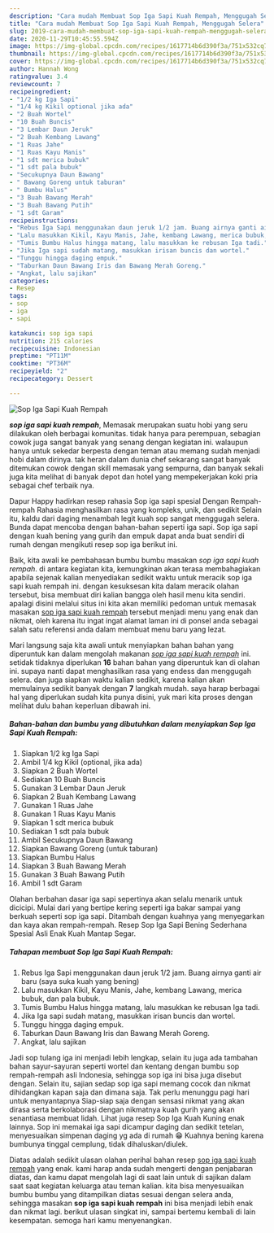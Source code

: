 ```yaml
---
description: "Cara mudah Membuat Sop Iga Sapi Kuah Rempah, Menggugah Selera"
title: "Cara mudah Membuat Sop Iga Sapi Kuah Rempah, Menggugah Selera"
slug: 2019-cara-mudah-membuat-sop-iga-sapi-kuah-rempah-menggugah-selera
date: 2020-11-29T10:45:55.594Z
image: https://img-global.cpcdn.com/recipes/1617714b6d390f3a/751x532cq70/sop-iga-sapi-kuah-rempah-foto-resep-utama.jpg
thumbnail: https://img-global.cpcdn.com/recipes/1617714b6d390f3a/751x532cq70/sop-iga-sapi-kuah-rempah-foto-resep-utama.jpg
cover: https://img-global.cpcdn.com/recipes/1617714b6d390f3a/751x532cq70/sop-iga-sapi-kuah-rempah-foto-resep-utama.jpg
author: Hannah Wong
ratingvalue: 3.4
reviewcount: 7
recipeingredient:
- "1/2 kg Iga Sapi"
- "1/4 kg Kikil optional jika ada"
- "2 Buah Wortel"
- "10 Buah Buncis"
- "3 Lembar Daun Jeruk"
- "2 Buah Kembang Lawang"
- "1 Ruas Jahe"
- "1 Ruas Kayu Manis"
- "1 sdt merica bubuk"
- "1 sdt pala bubuk"
- "Secukupnya Daun Bawang"
- " Bawang Goreng untuk taburan"
- " Bumbu Halus"
- "3 Buah Bawang Merah"
- "3 Buah Bawang Putih"
- "1 sdt Garam"
recipeinstructions:
- "Rebus Iga Sapi menggunakan daun jeruk 1/2 jam. Buang airnya ganti air baru (saya suka kuah yang bening)"
- "Lalu masukkan Kikil, Kayu Manis, Jahe, kembang Lawang, merica bubuk, dan pala bubuk."
- "Tumis Bumbu Halus hingga matang, lalu masukkan ke rebusan Iga tadi."
- "Jika Iga sapi sudah matang, masukkan irisan buncis dan wortel."
- "Tunggu hingga daging empuk."
- "Taburkan Daun Bawang Iris dan Bawang Merah Goreng."
- "Angkat, lalu sajikan"
categories:
- Resep
tags:
- sop
- iga
- sapi

katakunci: sop iga sapi 
nutrition: 215 calories
recipecuisine: Indonesian
preptime: "PT11M"
cooktime: "PT36M"
recipeyield: "2"
recipecategory: Dessert

---
```



![Sop Iga Sapi Kuah Rempah](https://img-global.cpcdn.com/recipes/1617714b6d390f3a/751x532cq70/sop-iga-sapi-kuah-rempah-foto-resep-utama.jpg)

<b><i>sop iga sapi kuah rempah</i></b>, Memasak merupakan suatu hobi yang seru dilakukan oleh berbagai komunitas. tidak hanya para perempuan, sebagian cowok juga sangat banyak yang senang dengan kegiatan ini. walaupun hanya untuk sekedar berpesta dengan teman atau memang sudah menjadi hobi dalam dirinya. tak heran dalam dunia chef sekarang sangat banyak ditemukan cowok dengan skill memasak yang sempurna, dan banyak sekali juga kita melihat di banyak depot dan hotel yang mempekerjakan koki pria sebagai chef terbaik nya.

Dapur Happy hadirkan resep rahasia Sop iga sapi spesial Dengan Rempah-rempah Rahasia menghasilkan rasa yang kompleks, unik, dan sedikit Selain itu, kaldu dari daging menambah legit kuah sop sangat menggugah selera. Bunda dapat mencoba dengan bahan-bahan seperti iga sapi. Sop iga sapi dengan kuah bening yang gurih dan empuk dapat anda buat sendiri di rumah dengan mengikuti resep sop iga berikut ini.

Baik, kita awali ke pembahasan bumbu bumbu masakan <i>sop iga sapi kuah rempah</i>. di antara kegiatan kita, kemungkinan akan terasa membahagiakan apabila sejenak kalian menyediakan sedikit waktu untuk meracik sop iga sapi kuah rempah ini. dengan kesuksesan kita dalam meracik olahan tersebut, bisa membuat diri kalian bangga oleh hasil menu kita sendiri. apalagi disini melalui situs ini kita akan memiliki pedoman untuk memasak masakan <u>sop iga sapi kuah rempah</u> tersebut menjadi menu yang enak dan nikmat, oleh karena itu ingat ingat alamat laman ini di ponsel anda sebagai salah satu referensi anda dalam membuat menu baru yang lezat.


Mari langsung saja kita awali untuk menyiapkan bahan bahan yang diperuntuk kan dalam mengolah makanan <u><i>sop iga sapi kuah rempah</i></u> ini. setidak tidaknya diperlukan <b>16</b> bahan bahan yang diperuntuk kan di olahan ini. supaya nanti dapat menghasilkan rasa yang endess dan menggugah selera. dan juga siapkan waktu kalian sedikit, karena kalian akan memulainya sedikit banyak dengan <b>7</b> langkah mudah. saya harap berbagai hal yang diperlukan sudah kita punya disini, yuk mari kita proses dengan melihat dulu bahan keperluan dibawah ini.

<!--inarticleads1-->

##### Bahan-bahan dan bumbu yang dibutuhkan dalam menyiapkan Sop Iga Sapi Kuah Rempah:

1. Siapkan 1/2 kg Iga Sapi
1. Ambil 1/4 kg Kikil (optional, jika ada)
1. Siapkan 2 Buah Wortel
1. Sediakan 10 Buah Buncis
1. Gunakan 3 Lembar Daun Jeruk
1. Siapkan 2 Buah Kembang Lawang
1. Gunakan 1 Ruas Jahe
1. Gunakan 1 Ruas Kayu Manis
1. Siapkan 1 sdt merica bubuk
1. Sediakan 1 sdt pala bubuk
1. Ambil Secukupnya Daun Bawang
1. Siapkan  Bawang Goreng (untuk taburan)
1. Siapkan  Bumbu Halus
1. Siapkan 3 Buah Bawang Merah
1. Gunakan 3 Buah Bawang Putih
1. Ambil 1 sdt Garam


Olahan berbahan dasar iga sapi sepertinya akan selalu menarik untuk dicicipi. Mulai dari yang bertipe kering seperti iga bakar sampai yang berkuah seperti sop iga sapi. Ditambah dengan kuahnya yang menyegarkan dan kaya akan rempah-rempah. Resep Sop Iga Sapi Bening Sederhana Spesial Asli Enak Kuah Mantap Segar. 

<!--inarticleads2-->

##### Tahapan membuat Sop Iga Sapi Kuah Rempah:

1. Rebus Iga Sapi menggunakan daun jeruk 1/2 jam. Buang airnya ganti air baru (saya suka kuah yang bening)
1. Lalu masukkan Kikil, Kayu Manis, Jahe, kembang Lawang, merica bubuk, dan pala bubuk.
1. Tumis Bumbu Halus hingga matang, lalu masukkan ke rebusan Iga tadi.
1. Jika Iga sapi sudah matang, masukkan irisan buncis dan wortel.
1. Tunggu hingga daging empuk.
1. Taburkan Daun Bawang Iris dan Bawang Merah Goreng.
1. Angkat, lalu sajikan


Jadi sop tulang iga ini menjadi lebih lengkap, selain itu juga ada tambahan bahan sayur-sayuran seperti wortel dan kentang dengan bumbu sop rempah-rempah asli Indonesia, sehingga sop iga ini bisa juga disebut dengan. Selain itu, sajian sedap sop iga sapi memang cocok dan nikmat dihidangkan kapan saja dan dimana saja. Tak perlu menunggu pagi hari untuk menyantapnya Siap-siap saja dengan sensasi nikmat yang akan dirasa serta berkolaborasi dengan nikmatnya kuah gurih yang akan senantiasa membuat lidah. Lihat juga resep Sop Iga Kuah Kuning enak lainnya. Sop ini memakai iga sapi dicampur daging dan sedikit tetelan, menyesuaikan simpenan daging yg ada di rumah 😁 Kuahnya bening karena bumbunya tinggal cemplung, tidak dihaluskan/diulek. 

Diatas adalah sedikit ulasan olahan perihal bahan resep <u>sop iga sapi kuah rempah</u> yang enak. kami harap anda sudah mengerti dengan penjabaran diatas, dan kamu dapat mengolah lagi di saat lain untuk di sajikan dalam saat saat kegiatan keluarga atau teman kalian. kita bisa menyesuaikan bumbu bumbu yang ditampilkan diatas sesuai dengan selera anda, sehingga masakan <b>sop iga sapi kuah rempah</b> ini bisa menjadi lebih enak dan nikmat lagi. berikut ulasan singkat ini, sampai bertemu kembali di lain kesempatan. semoga hari kamu menyenangkan.
